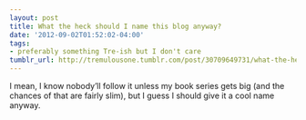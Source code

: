 ```yaml
---
layout: post
title: What the heck should I name this blog anyway?
date: '2012-09-02T01:52:02-04:00'
tags:
- preferably something Tre-ish but I don't care
tumblr_url: http://tremulousone.tumblr.com/post/30709649731/what-the-heck-should-i-name-this-blog-anyway
---
```

I mean, I know nobody’ll follow it unless my book series gets big (and the chances of that are fairly slim), but I guess I should give it a cool name anyway.
